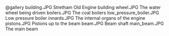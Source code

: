 @gallery
building.JPG		Stretham Old Engine building
wheel.JPG		The water wheel being driven
boilers.JPG		The coal boilers
low_pressure_boiler.JPG		Low pressure boiler
innards.JPG		The internal organs of the engine
pistons.JPG		Pistons up to the beam
beam.JPG		Beam shaft
main_beam.JPG		The main beam
